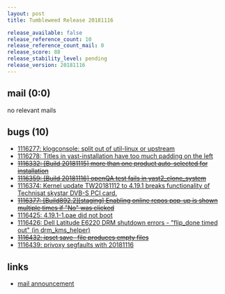 ```yaml
---
layout: post
title: Tumbleweed Release 20181116

release_available: false
release_reference_count: 10
release_reference_count_mail: 0
release_score: 88
release_stability_level: pending
release_version: 20181116
---
```


## mail (0:0)

no relevant mails

## bugs (10)

<!--more-->

- [1116277: klogconsole: split out of util-linux or upstream](https://bugzilla.opensuse.org/show_bug.cgi?id=1116277)
- [1116278: Titles in yast-installation have too much padding on the left](https://bugzilla.opensuse.org/show_bug.cgi?id=1116278)
- ~~[1116332: \[Build 20181115\] more than one product auto-selected for installation](https://bugzilla.opensuse.org/show_bug.cgi?id=1116332)~~
- ~~[1116359: \[Build 20181116\] openQA test fails in yast2_clone_system](https://bugzilla.opensuse.org/show_bug.cgi?id=1116359)~~
- [1116374: Kernel update TW20181112 to 4.19.1 breaks functionality of Technisat skystar DVB-S PCI card.](https://bugzilla.opensuse.org/show_bug.cgi?id=1116374)
- ~~[1116377: \[Build892.2\]\[staging\] Enabling online repos pop-up is shown multiple times if "No" was clicked](https://bugzilla.opensuse.org/show_bug.cgi?id=1116377)~~
- [1116425: 4.19.1-1.pae did not boot](https://bugzilla.opensuse.org/show_bug.cgi?id=1116425)
- [1116426: Dell Latitude E6220 DRM shutdown errors - "flip_done timed out" (in drm_kms_helper)](https://bugzilla.opensuse.org/show_bug.cgi?id=1116426)
- ~~[1116432: ipset save -file <filename> produces empty files](https://bugzilla.opensuse.org/show_bug.cgi?id=1116432)~~
- [1116439: privoxy segfaults with 20181116](https://bugzilla.opensuse.org/show_bug.cgi?id=1116439)



## links

- [mail announcement](https://lists.opensuse.org/opensuse-factory/2018-11/msg00159.html)

